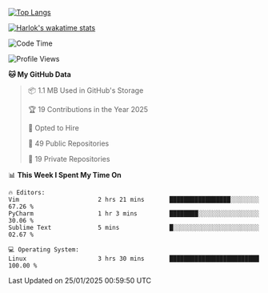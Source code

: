 [![Top Langs](https://github-readme-stats.vercel.app/api/top-langs/?username=remisiki&theme=dracula&layout=compact&hide=Jupyter%20Notebook,CSS,HTML&langs_count=10&exclude_repo=GMM-Demux-GUI)](https://github.com/anuraghazra/github-readme-stats)

[![Harlok's wakatime stats](https://github-readme-stats.vercel.app/api/wakatime?username=@remisiki&theme=dracula&layout=compact&langs_count=10&hide=other,html,css,text,json,markdown,jupyter)](https://github.com/anuraghazra/github-readme-stats)

<!--START_SECTION:waka-->
![Code Time](http://img.shields.io/badge/Code%20Time-874%20hrs%2010%20mins-blue)

![Profile Views](http://img.shields.io/badge/Profile%20Views-0-blue)

**🐱 My GitHub Data** 

> 📦 1.1 MB Used in GitHub's Storage 
 > 
> 🏆 19 Contributions in the Year 2025
 > 
> 💼 Opted to Hire
 > 
> 📜 49 Public Repositories 
 > 
> 🔑 19 Private Repositories 
 > 
📊 **This Week I Spent My Time On** 

```text
🔥 Editors: 
Vim                      2 hrs 21 mins       █████████████████░░░░░░░░   67.26 % 
PyCharm                  1 hr 3 mins         ████████░░░░░░░░░░░░░░░░░   30.06 % 
Sublime Text             5 mins              █░░░░░░░░░░░░░░░░░░░░░░░░   02.67 % 

💻 Operating System: 
Linux                    3 hrs 30 mins       █████████████████████████   100.00 % 
```


 Last Updated on 25/01/2025 00:59:50 UTC
<!--END_SECTION:waka-->
